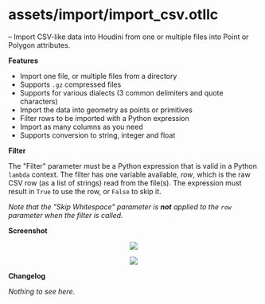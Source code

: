 # assets/import/import_csv.otllc

&ndash; Import CSV-like data into Houdini from one or multiple files into
Point or Polygon attributes.

__Features__

* Import one file, or multiple files from a directory
* Supports `.gz` compressed files
* Supports for various dialects (3 common delimiters and quote characters)
* Import the data into geometry as points or primitives
* Filter rows to be imported with a Python expression
* Import as many columns as you need
* Supports conversion to string, integer and float

__Filter__

The "Filter" parameter must be a Python expression that is valid in a Python
`lambda` context. The filter has one variable available, *row*, which is the
raw CSV row (as a list of strings) read from the file(s). The expression must
result in `True` to use the row, or `False` to skip it.

*Note that the "Skip Whitespace" parameter is __not__ applied to the `row`
parameter when the filter is called.*

__Screenshot__

<p align="center"><img src="https://i.imgur.com/SJGiTk4.png"/></p>
<p align="center"><img src="https://i.imgur.com/3Nu0huN.png"/></p>

__Changelog__

*Nothing to see here.*
